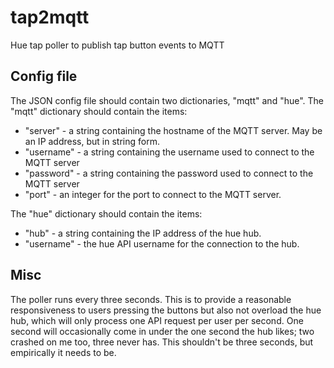 # tap2mqtt
Hue tap poller to publish tap button events to MQTT

## Config file
The JSON config file should contain two dictionaries, "mqtt" and "hue".
The "mqtt" dictionary should contain the items:
* "server" - a string containing the hostname of the MQTT server.  May be an IP address, but in string form.
* "username" - a string containing the username used to connect to the MQTT server
* "password" - a string containing the password used to connect to the MQTT server
* "port" - an integer for the port to connect to the MQTT server.

The "hue" dictionary should contain the items:
* "hub" - a string containing the IP address of the hue hub.
* "username" - the hue API username for the connection to the hub.

## Misc
The poller runs every three seconds.  This is to provide a reasonable responsiveness to users pressing the buttons but also not
overload the hue hub, which will only process one API request per user per second.
One second will occasionally come in under the one second the hub likes; two crashed on me too, three never has.
This shouldn't be three seconds, but empirically it needs to be.
